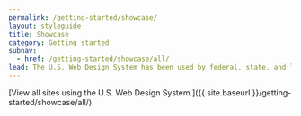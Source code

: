 ```yaml
---
permalink: /getting-started/showcase/
layout: styleguide
title: Showcase
category: Getting started
subnav:
  - href: /getting-started/showcase/all/
lead: The U.S. Web Design System has been used by federal, state, and local governments to help build over 100 government websites. Below is a selection of sites that showcase what can be accomplished by using the Design System.
---
```


[View all sites using the U.S. Web Design System.]({{ site.baseurl }}/getting-started/showcase/all/)
